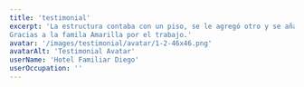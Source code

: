 ```yaml
---
title: 'testimonial'
excerpt: 'La estructura contaba con un piso, se le agregó otro y se añadieron más habitaciones. Se logró finalizar la obra con una terraza nueva con tender y lavarropa en tiempo record.
Gracias a la famila Amarilla por el trabajo.'
avatar: '/images/testimonial/avatar/1-2-46x46.png'
avatarAlt: 'Testimonial Avatar'
userName: 'Hotel Familiar Diego'
userOccupation: ''
---
```

